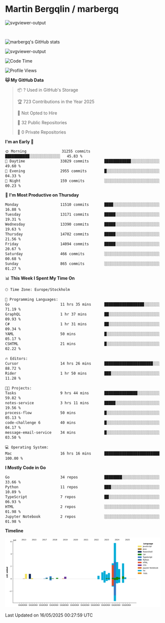 # Martin Bergqlin / marbergq

![svgviewer-output](https://user-images.githubusercontent.com/2405410/206014777-22d41ecb-c24f-421d-b7d9-bba2cb5bb0de.svg)

<br>

<!--- [![Martin's Week](https://github-readme-stats.vercel.app/api/wakatime?username=marbergq&theme=dark)](https://github.com/anuraghazra/github-readme-stats) -->

![marbergq's GitHub stats](https://github-readme-stats.vercel.app/api?username=marbergq&count_private=true&show_icons=true)

![svgviewer-output](https://wakatime.com/badge/user/3f0a2069-6683-4e19-9a4a-7d21ea815067.svg)

<!--START_SECTION:waka-->
![Code Time](http://img.shields.io/badge/Code%20Time-5%2C077%20hrs%2030%20mins-blue)

![Profile Views](http://img.shields.io/badge/Profile%20Views-5-blue)

**🐱 My GitHub Data** 

> 📦 ? Used in GitHub's Storage 
 > 
> 🏆 723 Contributions in the Year 2025
 > 
> 🚫 Not Opted to Hire
 > 
> 📜 32 Public Repositories 
 > 
> 🔑 0 Private Repositories 
 > 
**I'm an Early 🐤** 

```text
🌞 Morning                31255 commits       ███████████░░░░░░░░░░░░░░   45.83 % 
🌆 Daytime                33829 commits       ████████████░░░░░░░░░░░░░   49.60 % 
🌃 Evening                2955 commits        █░░░░░░░░░░░░░░░░░░░░░░░░   04.33 % 
🌙 Night                  159 commits         ░░░░░░░░░░░░░░░░░░░░░░░░░   00.23 % 
```
📅 **I'm Most Productive on Thursday** 

```text
Monday                   11510 commits       ████░░░░░░░░░░░░░░░░░░░░░   16.88 % 
Tuesday                  13171 commits       █████░░░░░░░░░░░░░░░░░░░░   19.31 % 
Wednesday                13390 commits       █████░░░░░░░░░░░░░░░░░░░░   19.63 % 
Thursday                 14702 commits       █████░░░░░░░░░░░░░░░░░░░░   21.56 % 
Friday                   14094 commits       █████░░░░░░░░░░░░░░░░░░░░   20.67 % 
Saturday                 466 commits         ░░░░░░░░░░░░░░░░░░░░░░░░░   00.68 % 
Sunday                   865 commits         ░░░░░░░░░░░░░░░░░░░░░░░░░   01.27 % 
```


📊 **This Week I Spent My Time On** 

```text
🕑︎ Time Zone: Europe/Stockholm

💬 Programming Languages: 
Go                       11 hrs 35 mins      ██████████████████░░░░░░░   71.19 % 
GraphQL                  1 hr 37 mins        ██░░░░░░░░░░░░░░░░░░░░░░░   09.93 % 
C#                       1 hr 31 mins        ██░░░░░░░░░░░░░░░░░░░░░░░   09.34 % 
YAML                     50 mins             █░░░░░░░░░░░░░░░░░░░░░░░░   05.17 % 
CSHTML                   21 mins             █░░░░░░░░░░░░░░░░░░░░░░░░   02.22 % 

🔥 Editors: 
Cursor                   14 hrs 26 mins      ██████████████████████░░░   88.72 % 
Rider                    1 hr 50 mins        ███░░░░░░░░░░░░░░░░░░░░░░   11.28 % 

🐱‍💻 Projects: 
Tasks                    9 hrs 44 mins       ███████████████░░░░░░░░░░   59.82 % 
notes-service            3 hrs 11 mins       █████░░░░░░░░░░░░░░░░░░░░   19.56 % 
process-flow             50 mins             █░░░░░░░░░░░░░░░░░░░░░░░░   05.13 % 
code-challenge 6         40 mins             █░░░░░░░░░░░░░░░░░░░░░░░░   04.17 % 
message-email-service    34 mins             █░░░░░░░░░░░░░░░░░░░░░░░░   03.50 % 

💻 Operating System: 
Mac                      16 hrs 16 mins      █████████████████████████   100.00 % 
```

**I Mostly Code in Go** 

```text
Go                       34 repos            ████████░░░░░░░░░░░░░░░░░   33.66 % 
Python                   11 repos            ███░░░░░░░░░░░░░░░░░░░░░░   10.89 % 
TypeScript               7 repos             ██░░░░░░░░░░░░░░░░░░░░░░░   06.93 % 
HTML                     2 repos             ░░░░░░░░░░░░░░░░░░░░░░░░░   01.98 % 
Jupyter Notebook         2 repos             ░░░░░░░░░░░░░░░░░░░░░░░░░   01.98 % 
```



**Timeline**

![Lines of Code chart](https://raw.githubusercontent.com/marbergq/marbergq/main/assets/bar_graph.png)


 Last Updated on 16/05/2025 00:27:59 UTC
<!--END_SECTION:waka-->
